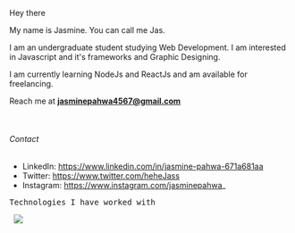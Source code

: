 Hey there

My name is Jasmine. You can call me Jas.

I am an undergraduate student studying Web Development. I am interested in Javascript and it's frameworks and Graphic Designing.

I am currently learning NodeJs and ReactJs and am available for freelancing.

Reach me at **jasminepahwa4567@gmail.com**


<br/>

<h6>Contact</h6>

- LinkedIn: https://www.linkedin.com/in/jasmine-pahwa-671a681aa
- Twitter: https://www.twitter.com/heheJass
- Instagram: https://www.instagram.com/jasminepahwa_


<pre/>
Technologies I have worked with
<p align="left"> <img src="https://komarev.com/ghpvc/?username=jasminepahwa17&color=green" /> </p>
